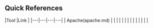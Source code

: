 ## Quick References 



|Tool   |Link   |
|---|---|---|---|
| Apache(apache.md)  |   |   |   |
|   |   |   |   |
|   |   |   |   |